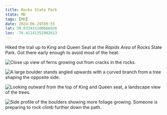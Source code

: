 ```yaml
---
title: Rocks State Park
state: MD
tags: [MD]
date: 2024-06-29T09:55
lat: 39.633431100666826
lon: -76.41141352982613
---
```


Hiked the trail up to King and Queen Seat at the _Rapids Area_ of Rocks State Park. Got there early enough to avoid most of the heat.

![Close up view of ferns growing out from cracks in the rocks.](https://filedn.com/l2AtqErIm4D4y5Y5yWfgEuz/state-parks/rocks/PXL_20240629_142649980.PORTRAIT.jpg)

![A large boulder stands angled upwards with a curved branch from a tree shaping the opposite side.](https://filedn.com/l2AtqErIm4D4y5Y5yWfgEuz/state-parks/rocks/PXL_20240629_140401539.jpg)

![Looking outward from the top of King and Queen seat, a landscape view of the trees.](https://filedn.com/l2AtqErIm4D4y5Y5yWfgEuz/state-parks/rocks/PXL_20240629_141258124.jpg)

![Side profile of the boulders showing more foliage growing. Someone is preparing to rock climb further down the path.](https://filedn.com/l2AtqErIm4D4y5Y5yWfgEuz/state-parks/rocks/PXL_20240629_142045616.jpg)
